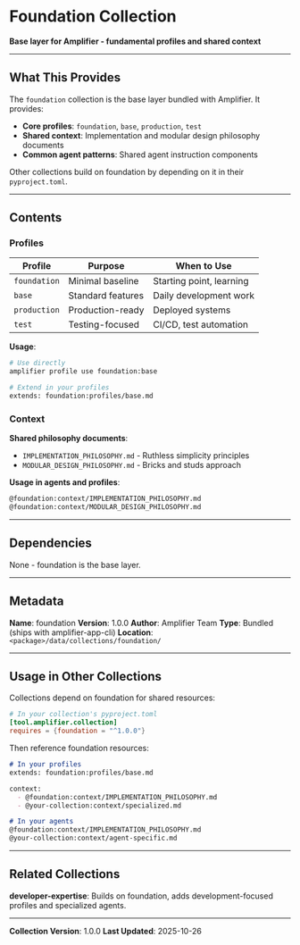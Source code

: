 # Foundation Collection

**Base layer for Amplifier - fundamental profiles and shared context**

---

## What This Provides

The `foundation` collection is the base layer bundled with Amplifier. It provides:

- **Core profiles**: `foundation`, `base`, `production`, `test`
- **Shared context**: Implementation and modular design philosophy documents
- **Common agent patterns**: Shared agent instruction components

Other collections build on foundation by depending on it in their `pyproject.toml`.

---

## Contents

### Profiles

| Profile | Purpose | When to Use |
|---------|---------|-------------|
| `foundation` | Minimal baseline | Starting point, learning |
| `base` | Standard features | Daily development work |
| `production` | Production-ready | Deployed systems |
| `test` | Testing-focused | CI/CD, test automation |

**Usage**:
```bash
# Use directly
amplifier profile use foundation:base

# Extend in your profiles
extends: foundation:profiles/base.md
```

### Context

**Shared philosophy documents**:
- `IMPLEMENTATION_PHILOSOPHY.md` - Ruthless simplicity principles
- `MODULAR_DESIGN_PHILOSOPHY.md` - Bricks and studs approach

**Usage in agents and profiles**:
```markdown
@foundation:context/IMPLEMENTATION_PHILOSOPHY.md
@foundation:context/MODULAR_DESIGN_PHILOSOPHY.md
```

---

## Dependencies

None - foundation is the base layer.

---

## Metadata

**Name**: foundation
**Version**: 1.0.0
**Author**: Amplifier Team
**Type**: Bundled (ships with amplifier-app-cli)
**Location**: `<package>/data/collections/foundation/`

---

## Usage in Other Collections

Collections depend on foundation for shared resources:

```toml
# In your collection's pyproject.toml
[tool.amplifier.collection]
requires = {foundation = "^1.0.0"}
```

Then reference foundation resources:

```markdown
# In your profiles
extends: foundation:profiles/base.md

context:
  - @foundation:context/IMPLEMENTATION_PHILOSOPHY.md
  - @your-collection:context/specialized.md

# In your agents
@foundation:context/IMPLEMENTATION_PHILOSOPHY.md
@your-collection:context/agent-specific.md
```

---

## Related Collections

**developer-expertise**: Builds on foundation, adds development-focused profiles and specialized agents.

---

**Collection Version**: 1.0.0
**Last Updated**: 2025-10-26
